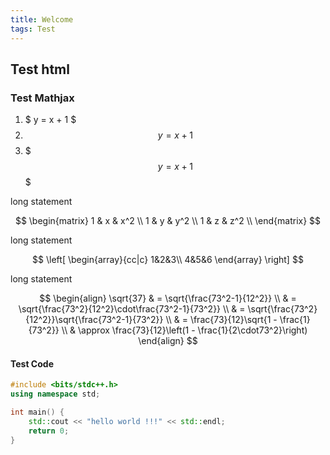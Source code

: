 ```yaml
---
title: Welcome
tags: Test
---
```


## Test html

<script src="https://gist.github.com/PaliLo815/b0532e77d798dad7c87428e04b54e7c4.js"></script>

### Test Mathjax

1. $ y = x + 1 $
2. $$ y = x + 1 $$
3. $$$ y = x + 1 $$$

long statement

$$
    \begin{matrix}
    1 & x & x^2 \\
    1 & y & y^2 \\
    1 & z & z^2 \\
    \end{matrix}
$$

long statement

$$ 
\left[
\begin{array}{cc|c}
  1&2&3\\
  4&5&6
\end{array}
\right] 
$$

long statement

$$
\begin{align}
\sqrt{37} & = \sqrt{\frac{73^2-1}{12^2}} \\
 & = \sqrt{\frac{73^2}{12^2}\cdot\frac{73^2-1}{73^2}} \\ 
 & = \sqrt{\frac{73^2}{12^2}}\sqrt{\frac{73^2-1}{73^2}} \\
 & = \frac{73}{12}\sqrt{1 - \frac{1}{73^2}} \\ 
 & \approx \frac{73}{12}\left(1 - \frac{1}{2\cdot73^2}\right)
\end{align}
$$

#### Test Code

```cpp
#include <bits/stdc++.h>
using namespace std;

int main() {
    std::cout << "hello world !!!" << std::endl;
    return 0;
}
```
